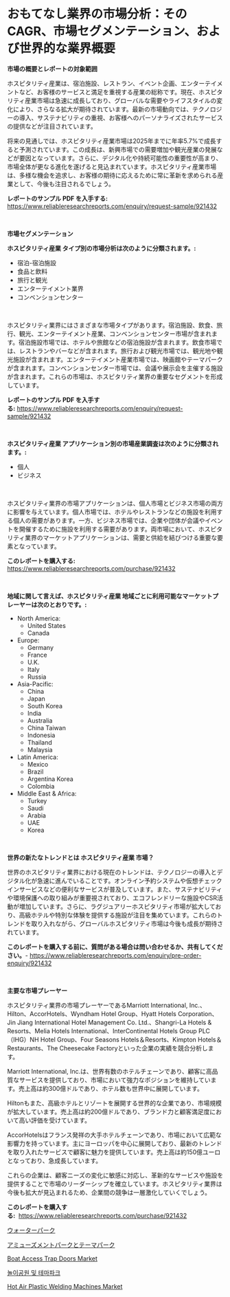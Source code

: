 <p><h1>おもてなし業界の市場分析：そのCAGR、市場セグメンテーション、および世界的な業界概要</h1></p><p><strong>市場の概要とレポートの対象範囲</strong></p>
<p><p>ホスピタリティ産業は、宿泊施設、レストラン、イベント企画、エンターテイメントなど、お客様のサービスと満足を重視する産業の総称です。現在、ホスピタリティ産業市場は急速に成長しており、グローバルな需要やライフスタイルの変化により、さらなる拡大が期待されています。最新の市場動向では、テクノロジーの導入、サステナビリティの重視、お客様へのパーソナライズされたサービスの提供などが注目されています。</p><p>将来の見通しでは、ホスピタリティ産業市場は2025年までに年率5.7%で成長すると予測されています。この成長は、新興市場での需要増加や観光産業の発展などが要因となっています。さらに、デジタル化や持続可能性の重要性が高まり、市場全体が更なる進化を遂げると見込まれています。ホスピタリティ産業市場は、多様な機会を追求し、お客様の期待に応えるために常に革新を求められる産業として、今後も注目されるでしょう。</p></p>
<p><strong>レポートのサンプル PDF を入手する:</strong> <a href="https://www.reliableresearchreports.com/enquiry/request-sample/921432">https://www.reliableresearchreports.com/enquiry/request-sample/921432</a></p>
<p>&nbsp;</p>
<p><strong>市場セグメンテーション</strong></p>
<p><strong>ホスピタリティ産業 タイプ別の市場分析は次のように分類されます。:</strong></p>
<p><ul><li>宿泊-宿泊施設</li><li>食品と飲料</li><li>旅行と観光</li><li>エンターテイメント業界</li><li>コンベンションセンター</li></ul></p>
<p>&nbsp;</p>
<p><p>ホスピタリティ業界にはさまざまな市場タイプがあります。宿泊施設、飲食、旅行、観光、エンターテイメント産業、コンベンションセンター市場が含まれます。宿泊施設市場では、ホテルや旅館などの宿泊施設が含まれます。飲食市場では、レストランやバーなどが含まれます。旅行および観光市場では、観光地や観光施設が含まれます。エンターテイメント産業市場では、映画館やテーマパークが含まれます。コンベンションセンター市場では、会議や展示会を主催する施設が含まれます。これらの市場は、ホスピタリティ業界の重要なセグメントを形成しています。</p></p>
<p><strong>レポートのサンプル PDF を入手する:</strong>&nbsp;<a href="https://www.reliableresearchreports.com/enquiry/request-sample/921432">https://www.reliableresearchreports.com/enquiry/request-sample/921432</a></p>
<p>&nbsp;</p>
<p><strong> ホスピタリティ産業 アプリケーション別の市場産業調査は次のように分類されます。:</strong></p>
<p><ul><li>個人</li><li>ビジネス</li></ul></p>
<p>&nbsp;</p>
<p><p>ホスピタリティ業界の市場アプリケーションは、個人市場とビジネス市場の両方に影響を与えています。個人市場では、ホテルやレストランなどの施設を利用する個人の需要があります。一方、ビジネス市場では、企業や団体が会議やイベントを開催するために施設を利用する需要があります。両市場において、ホスピタリティ業界のマーケットアプリケーションは、需要と供給を結びつける重要な要素となっています。</p></p>
<p><strong>このレポートを購入する:</strong>&nbsp; <a href="https://www.reliableresearchreports.com/purchase/921432">https://www.reliableresearchreports.com/purchase/921432</a></p>
<p>&nbsp;</p>
<p><strong>地域に関して言えば、ホスピタリティ産業 地域ごとに利用可能なマーケットプレーヤーは次のとおりです。:</strong></p>
<p><ul>
    <li>
        North America:
        <ul>
            <li>United States</li>
            <li>Canada</li>
        </ul>
    </li>
    <li>
        Europe:
        <ul>
            <li>Germany</li>
            <li>France</li>
            <li>U.K.</li>
            <li>Italy</li>
            <li>Russia</li>
        </ul>
    </li>
    <li>
        Asia-Pacific:
        <ul>
            <li>China</li>
            <li>Japan</li>
            <li>South Korea</li>
            <li>India</li>
            <li>Australia</li>
            <li>China Taiwan</li>
            <li>Indonesia</li>
            <li>Thailand</li>
            <li>Malaysia</li>
        </ul>
    </li>
    <li>
        Latin America:
        <ul>
            <li>Mexico</li>
            <li>Brazil</li>
            <li>Argentina Korea</li>
            <li>Colombia</li>
        </ul>
    </li>
    <li>
        Middle East & Africa:
        <ul>
            <li>Turkey</li>
            <li>Saudi</li>
            <li>Arabia</li>
            <li>UAE</li>
            <li>Korea</li>
        </ul>
    </li>
    </ul></p>
<p>&nbsp;</p>
<p><strong>世界の新たなトレンドとは ホスピタリティ産業 市場？</strong></p>
<p><p>世界のホスピタリティ業界における現在のトレンドは、テクノロジーの導入とデジタル化が急速に進んでいることです。オンライン予約システムや仮想チェックインサービスなどの便利なサービスが普及しています。また、サステナビリティや環境保護への取り組みが重要視されており、エコフレンドリーな施設やCSR活動が増加しています。さらに、ラグジュアリーホスピタリティ市場が拡大しており、高級ホテルや特別な体験を提供する施設が注目を集めています。これらのトレンドを取り入れながら、グローバルホスピタリティ市場は今後も成長が期待されています。</p></p>
<p><strong>このレポートを購入する前に、質問がある場合は問い合わせるか、共有してください。</strong>- <a href="https://www.reliableresearchreports.com/enquiry/pre-order-enquiry/921432">https://www.reliableresearchreports.com/enquiry/pre-order-enquiry/921432</a></p>
<p>&nbsp;</p>
<p><strong>主要な市場プレーヤー</strong></p>
<p><p>ホスピタリティ業界の市場プレーヤーであるMarriott International, Inc.、Hilton、AccorHotels、Wyndham Hotel Group、Hyatt Hotels Corporation、Jin Jiang International Hotel Management Co. Ltd.、Shangri-La Hotels & Resorts、Melia Hotels International、InterContinental Hotels Group PLC（IHG）NH Hotel Group、Four Seasons Hotels＆Resorts、Kimpton Hotels＆Restaurants、The Cheesecake Factoryといった企業の実績を競合分析します。</p><p>Marriott International, Inc.は、世界有数のホテルチェーンであり、顧客に高品質なサービスを提供しており、市場において強力なポジションを維持しています。売上高は約300億ドルであり、ホテル数も世界中に展開しています。</p><p>Hiltonもまた、高級ホテルとリゾートを展開する世界的な企業であり、市場規模が拡大しています。売上高は約200億ドルであり、ブランド力と顧客満足度において高い評価を受けています。 </p><p>AccorHotelsはフランス発祥の大手ホテルチェーンであり、市場において広範な影響力を持っています。主にヨーロッパを中心に展開しており、最新のトレンドを取り入れたサービスで顧客に魅力を提供しています。売上高は約150億ユーロとなっており、急成長しています。 </p><p>これらの企業は、顧客ニーズの変化に敏感に対応し、革新的なサービスや施設を提供することで市場のリーダーシップを確立しています。ホスピタリティ業界は今後も拡大が見込まれるため、企業間の競争は一層激化していくでしょう。</p></p>
<p><strong>このレポートを購入する:</strong>&nbsp;&nbsp;<a href="https://www.reliableresearchreports.com/purchase/921432">https://www.reliableresearchreports.com/purchase/921432</a></p>
<p><p><a href="https://github.com/mohamedbakry57/Market-Research-Report-List-2/blob/main/5969540182167.md">ウォーターパーク</a></p><p><a href="https://github.com/lababdou/Market-Research-Report-List-2/blob/main/2211416182168.md">アミューズメントパークとテーマパーク</a></p><p><a href="https://issuu.com/reportprime-2/docs/boat-access-trap-doors-market-size-2030.pptx">Boat Access Trap Doors Market</a></p><p><a href="https://github.com/laholand/Market-Research-Report-List-2/blob/main/7409275182163.md">놀이공원 및 테마파크</a></p><p><a href="https://issuu.com/reportprime-2/docs/hot-air-plastic-welding-machines-market-size-2030.">Hot Air Plastic Welding Machines Market</a></p></p>